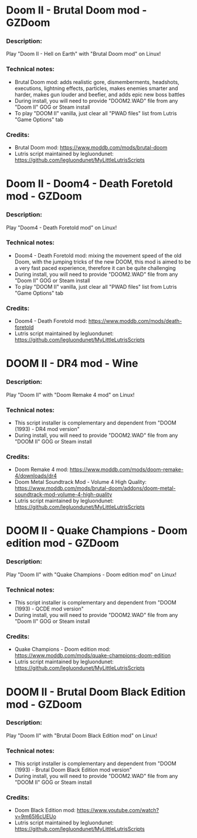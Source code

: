 # Doom II - Brutal Doom mod - GZDoom
### Description:
Play "Doom II - Hell on Earth" with "Brutal Doom mod" on Linux!
### Technical notes:
- Brutal Doom mod:  adds realistic gore, dismemberments, headshots, executions, lightning effects, particles, makes enemies smarter and harder, makes gun louder and beefier, and adds epic new boss battles
- During install, you will need to provide "DOOM2.WAD" file from any "Doom II" GOG or Steam install
- To play "DOOM II" vanilla, just clear all "PWAD files" list from Lutris "Game Options" tab
### Credits:
- Brutal Doom mod: https://www.moddb.com/mods/brutal-doom
- Lutris script maintained by legluondunet: https://github.com/legluondunet/MyLittleLutrisScripts


# Doom II - Doom4 - Death Foretold mod - GZDoom
### Description:
Play "Doom4 - Death Foretold mod" on Linux!
### Technical notes:
- Doom4 - Death Foretold mod: mixing the movement speed of the old Doom, with the jumping tricks of the new DOOM, this mod is aimed to be a very fast paced experience, therefore it can be quite challenging
- During install, you will need to provide "DOOM2.WAD" file from any "Doom II" GOG or Steam install
- To play "DOOM II" vanilla, just clear all "PWAD files" list from Lutris "Game Options" tab
### Credits:
- Doom4 - Death Foretold mod: https://www.moddb.com/mods/death-foretold
- Lutris script maintained by legluondunet: https://github.com/legluondunet/MyLittleLutrisScripts


# DOOM II - DR4 mod - Wine
### Description:
Play "Doom II" with "Doom Remake 4 mod" on Linux!
### Technical notes:
- This script installer is complementary and dependent from "DOOM (1993) - DR4 mod version"
- During install, you will need to provide "DOOM2.WAD" file from any "DOOM II" GOG or Steam install
### Credits:
- Doom Remake 4 mod: https://www.moddb.com/mods/doom-remake-4/downloads/dr4
- Doom Metal Soundtrack Mod - Volume 4 High Quality: https://www.moddb.com/mods/brutal-doom/addons/doom-metal-soundtrack-mod-volume-4-high-quality
- Lutris script maintained by legluondunet: https://github.com/legluondunet/MyLittleLutrisScripts


# DOOM II - Quake Champions - Doom edition mod - GZDoom
### Description:
Play "Doom II" with "Quake Champions - Doom edition mod"  on Linux!
### Technical notes:
- This script installer is complementary and dependent from "DOOM (1993) - QCDE mod version"
- During install, you will need to provide "DOOM2.WAD" file from any "Doom II" GOG or Steam install
### Credits:
- Quake Champions - Doom edition mod: https://www.moddb.com/mods/quake-champions-doom-edition
- Lutris script maintained by legluondunet: https://github.com/legluondunet/MyLittleLutrisScripts


# DOOM II - Brutal Doom Black Edition mod - GZDoom
### Description:
Play "Doom II" with "Brutal Doom Black Edition mod" on Linux!
### Technical notes:
- This script installer is complementary and dependent from "DOOM (1993) - Brutal Doom Black Edition mod version"
- During install, you will need to provide "DOOM2.WAD" file from any "DOOM II" GOG or Steam install
### Credits:
- Doom Black Edition mod: https://www.youtube.com/watch?v=9m65I6cUEUo
- Lutris script maintained by legluondunet: https://github.com/legluondunet/MyLittleLutrisScripts
